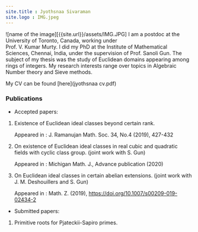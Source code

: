 ```yaml
---
site.title : Jyothsnaa Sivaraman
site.logo : IMG.jpeg
---
```

![name of the image][{{site.url}}/assets/IMG.JPG]
I am a postdoc at the University of Toronto, Canada, working under <br/>
Prof. V. Kumar Murty. I did my PhD at the Institute of Mathematical Sciences, Chennai, India, under the supervision of Prof. Sanoli Gun. The subject of my thesis was the study of Euclidean domains appearing
among rings of integers. My research interests range over topics in Algebraic Number theory and
Sieve methods.

My CV can be found [here](jyothsnaa cv.pdf)

### Publications

- Accepted papers:

1. Existence of Euclidean ideal classes beyond certain rank.

   Appeared in : J. Ramanujan Math. Soc. 34, No.4 (2019), 427-432

2. On existence of Euclidean ideal classes in real cubic and quadratic fields with cyclic class group.
   (joint work with S. Gun) 
   
   Appeared in : Michigan Math. J., Advance publication (2020)
       
3. On Euclidean ideal classes in certain abelian extensions.
   (joint work with J. M. Deshouillers and S. Gun)
   
   Appeared in : Math. Z. (2019), https://doi.org/10.1007/s00209-019-02434-2
   
   
 
- Submitted papers:

1. Primitive roots for Pjateckii-Sapiro primes.

